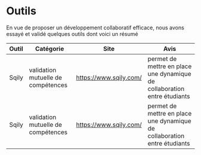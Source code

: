 # Outils

En vue de proposer un développement collaboratif efficace, nous avons essayé et validé quelques outils dont voici un résumé

Outil | Catégorie | Site | Avis
----- | --------- | ---- | ----
Sqily |validation mutuelle de compétences | https://www.sqily.com/ | permet de mettre en place une dynamique de collaboration entre étudiants
Sqily |validation mutuelle de compétences | https://www.sqily.com/ | permet de mettre en place une dynamique de collaboration entre étudiants

